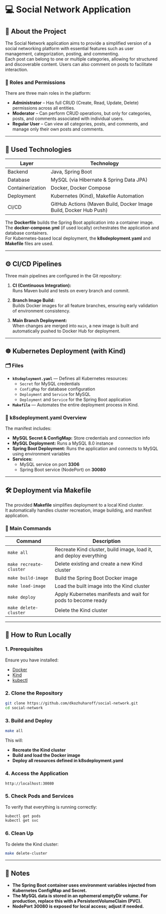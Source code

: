 # 💻 Social Network Application

## 📖 About the Project

The Social Network application aims to provide a simplified version of a social networking platform with essential features such as user management, categorization, posting, and commenting.  
Each post can belong to one or multiple categories, allowing for structured and discoverable content. Users can also comment on posts to facilitate interaction.

### 👥 Roles and Permissions
There are three main roles in the platform:

- **Administrator** – Has full CRUD (Create, Read, Update, Delete) permissions across all entities.
- **Moderator** – Can perform CRUD operations, but only for categories, posts, and comments associated with individual users.
- **Regular User** – Can view all categories, posts, and comments, and manage only their own posts and comments.

---

## 🧰 Used Technologies

| Layer | Technology |
|--------|-------------|
| Backend | Java, Spring Boot |
| Database | MySQL (via Hibernate & Spring Data JPA) |
| Containerization | Docker, Docker Compose |
| Deployment | Kubernetes (Kind), Makefile Automation |
| CI/CD | GitHub Actions (Maven Build, Docker Image Build, Docker Hub Push) |

The **Dockerfile** builds the Spring Boot application into a container image.  
The **docker-compose.yml** (if used locally) orchestrates the application and database containers.  
For Kubernetes-based local deployment, the **k8sdeployment.yaml** and **Makefile** files are used.

---

## ⚙️ CI/CD Pipelines

Three main pipelines are configured in the Git repository:

1. **CI (Continuous Integration):**  
   Runs Maven build and tests on every branch and commit.

2. **Branch Image Build:**  
   Builds Docker images for all feature branches, ensuring early validation of environment consistency.

3. **Main Branch Deployment:**  
   When changes are merged into `main`, a new image is built and automatically pushed to Docker Hub for deployment.

---

## ☸️ Kubernetes Deployment (with Kind)

### 🗂️ Files
- **`k8sdeployment.yaml`** — Defines all Kubernetes resources:
    - `Secret` for MySQL credentials
    - `ConfigMap` for database configuration
    - `Deployment` and `Service` for MySQL
    - `Deployment` and `Service` for the Spring Boot application
- **`Makefile`** — Automates the entire deployment process in Kind.

### 🧾 k8sdeployment.yaml Overview

The manifest includes:

- **MySQL Secret & ConfigMap:** Store credentials and connection info
- **MySQL Deployment:** Runs a MySQL 8.0 instance
- **Spring Boot Deployment:** Runs the application and connects to MySQL using environment variables
- **Services:**
    - MySQL service on port **3306**
    - Spring Boot service (NodePort) on **30080**

---

## 🛠️ Deployment via Makefile

The provided **Makefile** simplifies deployment to a local Kind cluster.  
It automatically handles cluster recreation, image building, and manifest application.

### 🔧 Main Commands

| Command                 | Description                                                        |
|-------------------------|--------------------------------------------------------------------|
| `make all`              | Recreate Kind cluster, build image, load it, and deploy everything |
| `make recreate-cluster` | Delete existing and create a new Kind cluster                      |
| `make build-image`      | Build the Spring Boot Docker image                                 |
| `make load-image`       | Load the built image into the Kind cluster                         |
| `make deploy`           | Apply Kubernetes manifests and wait for pods to become ready       |
| `make delete-cluster`   | Delete the Kind cluster                                            |

---

## 🚀 How to Run Locally

### 1. Prerequisites
Ensure you have installed:
- [Docker](https://docs.docker.com/get-docker/)
- [Kind](https://kind.sigs.k8s.io/docs/user/quick-start/)
- [kubectl](https://kubernetes.io/docs/tasks/tools/)

### 2. Clone the Repository
```bash
git clone https://github.com/dkozhuharoff/social-network.git
cd social-network
```
### 3. Build and Deploy
```bash
make all
```
This will:
- **Recreate the Kind cluster**
- **Build and load the Docker image**
- **Deploy all resources defined in k8sdeployment.yaml**
### 4. Access the Application
```
http://localhost:30080
```
### 5. Check Pods and Services
To verify that everything is running correctly:
```bash
kubectl get pods
kubectl get svc
```
### 6. Clean Up
To delete the Kind cluster:
```bash
make delete-cluster
```

---

## 🧩 Notes

- **The Spring Boot container uses environment variables injected from Kubernetes ConfigMap and Secret.**
- **The MySQL data is stored in an ephemeral emptyDir volume. For production, replace this with a PersistentVolumeClaim (PVC).**
- **NodePort 30080 is exposed for local access; adjust if needed.**